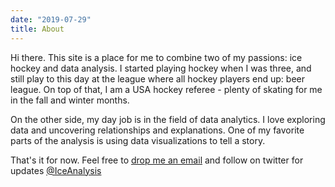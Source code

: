```yaml
---
date: "2019-07-29"
title: About
---
```


Hi there. This site is a place for me to combine two of my passions: ice hockey and data analysis. I started playing hockey when I was three, and still play to this day at the league where all hockey players end up: beer league. On top of that, I am a USA hockey referee - plenty of skating for me in the fall and winter months. 

On the other side, my day job is in the field of data analytics. I love exploring data and uncovering relationships and explanations. One of my favorite parts of the analysis is using data visualizations to tell a story. 

That's it for now. Feel free to [drop me an email](https://iceanalysis.com/contact) and follow on twitter for updates [@IceAnalysis](https://twitter.com/IceAnalysis)
